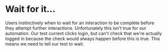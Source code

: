 # Wait for it...
Users instinctively when to wait for an interaction to be complete before they attempt further interactions. Unfortunately this isn't true for our automation. Our test current clicks login, but can't check that we're actually logged in because the check would always happen before this is true. This means we need to tell our test to wait.
